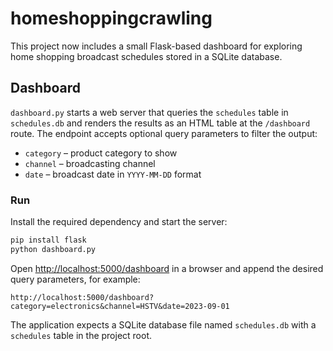 # homeshoppingcrawling

This project now includes a small Flask-based dashboard for exploring
home shopping broadcast schedules stored in a SQLite database.

## Dashboard

`dashboard.py` starts a web server that queries the `schedules` table in
`schedules.db` and renders the results as an HTML table at the
`/dashboard` route. The endpoint accepts optional query parameters to
filter the output:

- `category` – product category to show
- `channel` – broadcasting channel
- `date` – broadcast date in `YYYY-MM-DD` format

### Run

Install the required dependency and start the server:

```bash
pip install flask
python dashboard.py
```

Open [http://localhost:5000/dashboard](http://localhost:5000/dashboard)
in a browser and append the desired query parameters, for example:

```
http://localhost:5000/dashboard?category=electronics&channel=HSTV&date=2023-09-01
```

The application expects a SQLite database file named `schedules.db` with
a `schedules` table in the project root.
